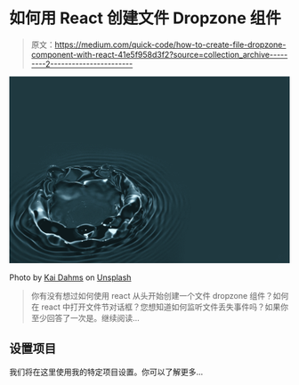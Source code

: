 # 如何用 React 创建文件 Dropzone 组件

> 原文：<https://medium.com/quick-code/how-to-create-file-dropzone-component-with-react-41e5f958d3f2?source=collection_archive---------2----------------------->

![](img/21bb958ea978c35921e3e8aec405c6de.png)

Photo by [Kai Dahms](https://unsplash.com/@dilucidus?utm_source=medium&utm_medium=referral) on [Unsplash](https://unsplash.com?utm_source=medium&utm_medium=referral)

> 你有没有想过如何使用 react 从头开始创建一个文件 dropzone 组件？如何在 react 中打开文件节对话框？您想知道如何监听文件丢失事件吗？如果你至少回答了一次是。继续阅读…

## 设置项目

我们将在这里使用我的特定项目设置。你可以了解更多…